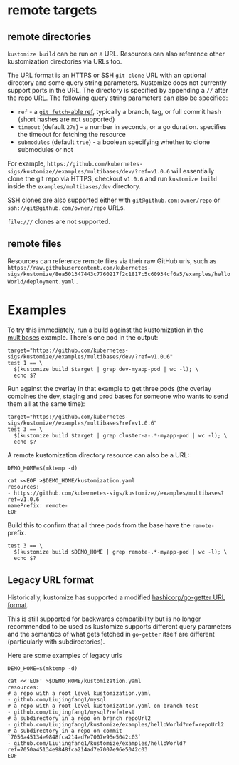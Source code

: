 # remote targets

## remote directories

`kustomize build` can be run on a URL. Resources can also reference other
kustomization directories via URLs too.

The URL format is an HTTPS or SSH `git clone` URL with an optional directory and
some query string parameters. Kustomize does not currently support ports in the
URL. The directory is specified by appending a `//` after the repo URL. The
following query string parameters can also be specified:

 * `ref` - a [`git fetch`-able ref](https://git-scm.com/docs/git-fetch), typically a branch, tag, or full commit hash
   (short hashes are not supported)
 * `timeout` (default `27s`) - a number in seconds, or a go duration. specifies
   the timeout for fetching the resource
 * `submodules` (default `true`) - a boolean specifying whether to clone
   submodules or not

For example,
`https://github.com/kubernetes-sigs/kustomize//examples/multibases/dev/?ref=v1.0.6`
will essentially clone the git repo via HTTPS, checkout `v1.0.6` and run
`kustomize build` inside the `examples/multibases/dev` directory.

SSH clones are also supported either with `git@github.com:owner/repo` or
`ssh://git@github.com/owner/repo` URLs.

`file:///` clones are not supported.

## remote files
Resources can reference remote files via their raw GitHub urls, such
as `https://raw.githubusercontent.com/kubernetes-sigs/kustomize/8ea501347443c7760217f2c1817c5c60934cf6a5/examples/helloWorld/deployment.yaml`
.

# Examples

To try this immediately, run a build against the kustomization
in the [multibases](multibases/README.md) example.  There's
one pod in the output:

<!-- @remoteOverlayBuild @testAgainstLatestRelease -->
```
target="https://github.com/kubernetes-sigs/kustomize//examples/multibases/dev/?ref=v1.0.6"
test 1 == \
  $(kustomize build $target | grep dev-myapp-pod | wc -l); \
  echo $?
```

Run against the overlay in that example to get three pods
(the overlay combines the dev, staging and prod bases for
someone who wants to send them all at the same time):

<!-- @remoteBuild @testAgainstLatestRelease -->
```
target="https://github.com/kubernetes-sigs/kustomize//examples/multibases?ref=v1.0.6"
test 3 == \
  $(kustomize build $target | grep cluster-a-.*-myapp-pod | wc -l); \
  echo $?
```

A remote kustomization directory resource can also be a URL:

<!-- @createOverlay @testAgainstLatestRelease -->
```
DEMO_HOME=$(mktemp -d)

cat <<EOF >$DEMO_HOME/kustomization.yaml
resources:
- https://github.com/kubernetes-sigs/kustomize//examples/multibases?ref=v1.0.6
namePrefix: remote-
EOF
```

Build this to confirm that all three pods from the base
have the `remote-` prefix.

<!-- @remoteBases @testAgainstLatestRelease -->
```
test 3 == \
  $(kustomize build $DEMO_HOME | grep remote-.*-myapp-pod | wc -l); \
  echo $?
```

## Legacy URL format

Historically, kustomize has supported a modified [hashicorp/go-getter URL format](https://github.com/hashicorp/go-getter#url-format).

This is still supported for backwards compatibility but is no longer recommended
to be used as kustomize supports different query parameters and the semantics of
what gets fetched in `go-getter` itself are different (particularly with
subdirectories).

Here are some examples of legacy urls

<!-- @createOverlay @testAgainstLatestRelease -->
```
DEMO_HOME=$(mktemp -d)

cat <<'EOF' >$DEMO_HOME/kustomization.yaml
resources:
# a repo with a root level kustomization.yaml
- github.com/Liujingfang1/mysql
# a repo with a root level kustomization.yaml on branch test
- github.com/Liujingfang1/mysql?ref=test
# a subdirectory in a repo on branch repoUrl2
- github.com/Liujingfang1/kustomize/examples/helloWorld?ref=repoUrl2
# a subdirectory in a repo on commit `7050a45134e9848fca214ad7e7007e96e5042c03`
- github.com/Liujingfang1/kustomize/examples/helloWorld?ref=7050a45134e9848fca214ad7e7007e96e5042c03
EOF
```
